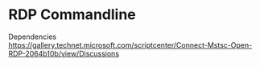# RDP Commandline

Dependencies<br/>
https://gallery.technet.microsoft.com/scriptcenter/Connect-Mstsc-Open-RDP-2064b10b/view/Discussions




